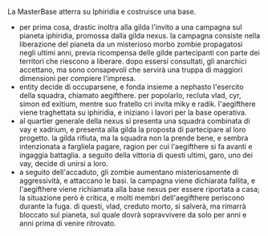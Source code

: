 La MasterBase atterra su Iphiridia e costruisce una base.

 - per prima cosa, drastic inoltra alla gilda l'invito a una campagna sul pianeta iphiridia, promossa dalla gilda nexus. la campagna consiste nella liberazione del pianeta da un misterioso morbo zombie propagatosi negli ultimi anni, previa ricompensa delle gilde partecipanti con parte dei territori che riescono a liberare. dopo essersi consultati, gli anarchici accettano, ma sono consapevoli che servirà una truppa di maggiori dimensioni per compiere l'impresa.
 - entity decide di occuparsene, e fonda insieme a nephasto l'esercito della squadra, chiamato aegifthere. per popolarlo, recluta vlad, cyr, simon ed exitium, mentre suo fratello cri invita miky e radik. l'aegifthere viene traghettata su iphiridia, e iniziano i lavori per la base operativa.
 - al quartier generale della nexus si presenta una squadra combinata di vay e xadrium, e presenta alla gilda la proposta di partecipare al loro progetto. la gilda rifiuta, ma la squadra non la prende bene, e sembra intenzionata a fargliela pagare, ragion per cui l'aegifthere si fa avanti e ingaggia battaglia. a seguito della vittoria di questi ultimi, garo, uno dei vay, decide di unirsi a loro.
 - a seguito dell'accaduto, gli zombie aumentano misteriosamente di aggressività, e attaccano le basi. la campagna viene dichiarata fallita, e l'aegifthere viene richiamata alla base nexus per essere riportata a casa; la situazione però è critica, e molti membri dell'aegifthere periscono durante la fuga. di questi, vlad, creduto morto, si salverà, ma rimarrà bloccato sul pianeta, sul quale dovrà sopravvivere da solo per anni e anni prima di venire ritrovato.